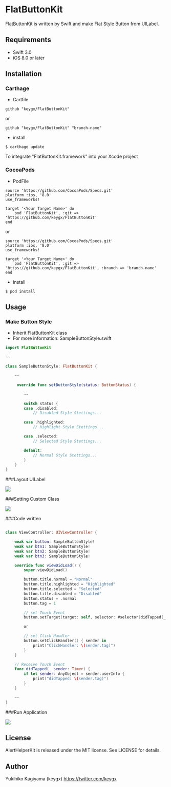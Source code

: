 # FlatButtonKit

FlatButtonKit is written by Swift and make Flat Style Button from UILabel.

## Requirements
- Swift 3.0
- iOS 8.0 or later

## Installation

### Carthage

* Cartfile

```Cartfile
github "keygx/FlatButtonKit"
```
or

```Cartfile
github "keygx/FlatButtonKit" "branch-name"
```

* install

```
$ carthage update
```
To integrate "FlatButtonKit.framework" into your Xcode project

### CocoaPods

* PodFile

```PodFile
source 'https://github.com/CocoaPods/Specs.git'
platform :ios, '8.0'
use_frameworks!

target '<Your Target Name>' do
    pod 'FlatButtonKit', :git => 'https://github.com/keygx/FlatButtonKit'
end
```
or

```PodFile
source 'https://github.com/CocoaPods/Specs.git'
platform :ios, '8.0'
use_frameworks!

target '<Your Target Name>' do
    pod 'FlatButtonKit', :git => 'https://github.com/keygx/FlatButtonKit', :branch => 'branch-name'
end
```
* install

```
$ pod install
```

## Usage

### Make Button Style

- Inherit FlatButtonKit class
- For more information: SampleButtonStyle.swift

```SampleButtonStyle.swift
import FlatButtonKit

~~

class SampleButtonStyle: FlatButtonKit {

	~~

	 override func setButtonStyle(status: ButtonStatus) {

	 	~~

		switch status {
		case .disabled:
	        // Disabled Style Stettings...

		case .highlighted:
	        // Highlight Style Stettings...

		case .selected:
	        // Selected Style Stettings...

		default:
	        // Normal Style Stettings...
		}
	}
}
```

###Layout UILabel

![](images/storyboard1.png)

###Setting Custom Class

![](images/storyboard2.png)

###Code written

```ViewController.swift

class ViewController: UIViewController {

	weak var button: SampleButtonStyle!
 	weak var btn1: SampleButtonStyle!
	weak var btn2: SampleButtonStyle!
	weak var btn3: SampleButtonStyle!

	override func viewDidLoad() {
		super.viewDidLoad()

		button.title.normal = "Normal"
        button.title.highlighted = "Highlighted"
        button.title.selected = "Selected"
        button.title.disabled = "Disabled"
        button.status = .normal
        button.tag = 1

		// set Touch Event
		button.setTarget(target: self, selector: #selector(didTapped(_:))) // -> func didTapped(sender:)

		or

		// set Click Handler
		button.setClickHandler() { sender in
			print("ClickHandler: \(sender.tag)")
		}
	}

	// Receive Touch Event
	func didTapped(_ sender: Timer) {
        if let sender: AnyObject = sender.userInfo {
            print("didTapped: \(sender.tag)")
        }
    }

	~~
}
```

###Run Application

![](images/iPhone6.png)


## License

AlertHelperKit is released under the MIT license. See LICENSE for details.

## Author

Yukihiko Kagiyama (keygx) <https://twitter.com/keygx>
